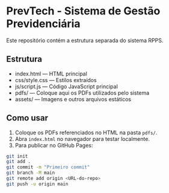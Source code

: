 # PrevTech - Sistema de Gestão Previdenciária
Este repositório contém a estrutura separada do sistema RPPS.

## Estrutura
- index.html — HTML principal
- css/style.css — Estilos extraídos
- js/script.js — Código JavaScript principal
- pdfs/ — Coloque aqui os PDFs utilizados pelo sistema
- assets/ — Imagens e outros arquivos estáticos

## Como usar
1. Coloque os PDFs referenciados no HTML na pasta `pdfs/`.
2. Abra `index.html` no navegador para testar localmente.
3. Para publicar no GitHub Pages:
```bash
git init
git add .
git commit -m "Primeiro commit"
git branch -M main
git remote add origin <URL-do-repo>
git push -u origin main
```
